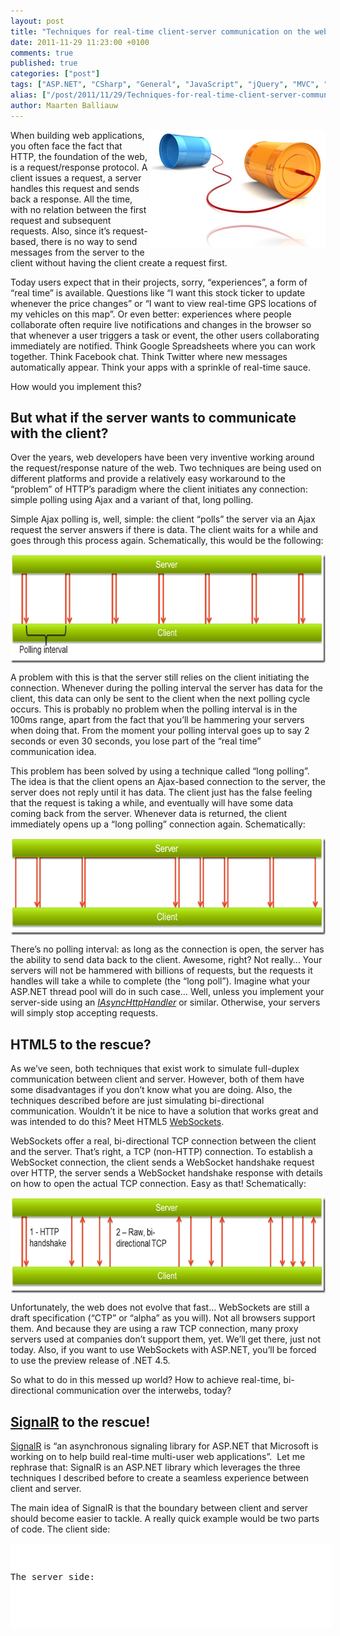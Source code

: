 ```yaml
---
layout: post
title: "Techniques for real-time client-server communication on the web (SignalR to the rescue)"
date: 2011-11-29 11:23:00 +0100
comments: true
published: true
categories: ["post"]
tags: ["ASP.NET", "CSharp", "General", "JavaScript", "jQuery", "MVC", "Scalability", "Software"]
alias: ["/post/2011/11/29/Techniques-for-real-time-client-server-communication.aspx", "/post/2011/11/29/techniques-for-real-time-client-server-communication.aspx"]
author: Maarten Balliauw
---
```

<p><img style="background-image: none; padding-left: 0px; padding-right: 0px; display: inline; float: right; padding-top: 0px; border: 0px;" title="SignalR websockets html5 long polling" src="/images/image_153.png" border="0" alt="SignalR websockets html5 long polling" width="282" height="189" align="right" />When building web applications, you often face the fact that HTTP, the foundation of the web, is a request/response protocol. A client issues a request, a server handles this request and sends back a response. All the time, with no relation between the first request and subsequent requests. Also, since it&rsquo;s request-based, there is no way to send messages from the server to the client without having the client create a request first.</p>
<p>Today users expect that in their projects, sorry, &ldquo;experiences&rdquo;, a form of &ldquo;real time&rdquo; is available. Questions like &ldquo;I want this stock ticker to update whenever the price changes&rdquo; or &ldquo;I want to view real-time GPS locations of my vehicles on this map&rdquo;. Or even better: experiences where people collaborate often require live notifications and changes in the browser so that whenever a user triggers a task or event, the other users collaborating immediately are notified. Think Google Spreadsheets where you can work together. Think Facebook chat. Think Twitter where new messages automatically appear. Think your apps with a sprinkle of real-time sauce.</p>
<p>How would you implement this?</p>
<h2>But what if the server wants to communicate with the client?</h2>
<p>Over the years, web developers have been very inventive working around the request/response nature of the web. Two techniques are being used on different platforms and provide a relatively easy workaround to the &ldquo;problem&rdquo; of HTTP&rsquo;s paradigm where the client initiates any connection: simple polling using Ajax and a variant of that, long polling.</p>
<p>Simple Ajax polling is, well, simple: the client &ldquo;polls&rdquo; the server via an Ajax request the server answers if there is data. The client waits for a while and goes through this process again. Schematically, this would be the following:</p>
<p><a href="/images/image_154.png"><img style="background-image: none; margin: 5px auto; padding-left: 0px; padding-right: 0px; display: block; float: none; padding-top: 0px; border: 0px;" title="image" src="/images/image_thumb_121.png" border="0" alt="image" width="644" height="174" /></a></p>
<p>A problem with this is that the server still relies on the client initiating the connection. Whenever during the polling interval the server has data for the client, this data can only be sent to the client when the next polling cycle occurs. This is probably no problem when the polling interval is in the 100ms range, apart from the fact that you&rsquo;ll be hammering your servers when doing that. From the moment your polling interval goes up to say 2 seconds or even 30 seconds, you lose part of the &ldquo;real time&rdquo; communication idea.</p>
<p>This problem has been solved by using a technique called &ldquo;long polling&rdquo;. The idea is that the client opens an Ajax-based connection to the server, the server does not reply until it has data. The client just has the false feeling that the request is taking a while, and eventually will have some data coming back from the server. Whenever data is returned, the client immediately opens up a &ldquo;long polling&rdquo; connection again. Schematically:</p>
<p><a href="/images/image_155.png"><img style="background-image: none; margin: 5px auto; padding-left: 0px; padding-right: 0px; display: block; float: none; padding-top: 0px; border: 0px;" title="image" src="/images/image_thumb_122.png" border="0" alt="image" width="644" height="155" /></a></p>
<p>There&rsquo;s no polling interval: as long as the connection is open, the server has the ability to send data back to the client. Awesome, right? Not really&hellip; Your servers will not be hammered with billions of requests, but the requests it handles will take a while to complete (the &ldquo;long poll&rdquo;). Imagine what your ASP.NET thread pool will do in such case&hellip; Well, unless you implement your server-side using an <a href="http://msdn.microsoft.com/en-us/library/ms227433.aspx" target="_blank"><em>IAsyncHttpHandler</em></a> or similar. Otherwise, your servers will simply stop accepting requests.</p>
<h2>HTML5 to the rescue?</h2>
<p>As we&rsquo;ve seen, both techniques that exist work to simulate full-duplex communication between client and server. However, both of them have some disadvantages if you don&rsquo;t know what you are doing. Also, the techniques described before are just simulating bi-directional communication. Wouldn&rsquo;t it be nice to have a solution that works great and was intended to do this? Meet HTML5 <a href="http://en.wikipedia.org/wiki/Web_Sockets" target="_blank">WebSockets</a>.</p>
<p>WebSockets offer a real, bi-directional TCP connection between the client and the server. That&rsquo;s right, a TCP (non-HTTP) connection. To establish a WebSocket connection, the client sends a WebSocket handshake request over HTTP, the server sends a WebSocket handshake response with details on how to open the actual TCP connection. Easy as that! Schematically:</p>
<p><a href="/images/image_156.png"><img style="background-image: none; margin: 5px auto; padding-left: 0px; padding-right: 0px; display: block; float: none; padding-top: 0px; border: 0px;" title="image" src="/images/image_thumb_123.png" border="0" alt="image" width="644" height="153" /></a></p>
<p>Unfortunately, the web does not evolve that fast&hellip; WebSockets are still a draft specification (&ldquo;CTP&rdquo; or &ldquo;alpha&rdquo; as you will). Not all browsers support them. And because they are using a raw TCP connection, many proxy servers used at companies don&rsquo;t support them, yet. We&rsquo;ll get there, just not today. Also, if you want to use WebSockets with ASP.NET, you&rsquo;ll be forced to use the preview release of .NET 4.5.</p>
<p>So what to do in this messed up world? How to achieve real-time, bi-directional communication over the interwebs, today?</p>
<h2><a href="https://github.com/SignalR/SignalR"><strong>SignalR</strong></a> to the rescue!</h2>
<p><a href="https://github.com/SignalR/SignalR">SignalR</a> is &ldquo;an asynchronous signaling library for ASP.NET that Microsoft is working on to help build real-time multi-user web applications&rdquo;.&nbsp; Let me rephrase that: SignalR is an ASP.NET library which leverages the three techniques I described before to create a seamless experience between client and server.</p>
<p>The main idea of SignalR is that the boundary between client and server should become easier to tackle. A really quick example would be two parts of code. The client side:</p>
<div id="scid:9D7513F9-C04C-4721-824A-2B34F0212519:128fc042-56cb-4cd7-b8f0-210d235368a8" class="wlWriterEditableSmartContent" style="margin: 0px; display: inline; float: none; padding: 0px;">
<pre style="width: 514px; height: 136px; background-color: white; overflow: auto;"><div><!--

Code highlighting produced by Actipro CodeHighlighter (freeware)
http://www.CodeHighlighter.com/

--><span style="color: #008080;">1</span> <span style="color: #0000ff;">var</span><span style="color: #000000;"> helloConnection </span><span style="color: #000000;">=</span><span style="color: #000000;"> $.connection.hello;
</span><span style="color: #008080;">2</span> <span style="color: #000000;">
</span><span style="color: #008080;">3</span> <span style="color: #000000;">helloConnection.sayHelloToMe </span><span style="color: #000000;">=</span><span style="color: #000000;"> </span><span style="color: #0000ff;">function</span><span style="color: #000000;"> (message) {
</span><span style="color: #008080;">4</span> <span style="color: #000000;">    alert(message);
</span><span style="color: #008080;">5</span> <span style="color: #000000;">};
</span><span style="color: #008080;">6</span> <span style="color: #000000;">
</span><span style="color: #008080;">7</span> <span style="color: #000000;">$.connection.hub.start(</span><span style="color: #0000ff;">function</span><span style="color: #000000;">() {
</span><span style="color: #008080;">8</span> <span style="color: #000000;">    helloConnection.sayHelloToAll(</span><span style="color: #000000;">"</span><span style="color: #000000;">Hello all!</span><span style="color: #000000;">"</span><span style="color: #000000;">);
</span><span style="color: #008080;">9</span> <span style="color: #000000;">});</span></div></pre>
<!-- Code inserted with Steve Dunn's Windows Live Writer Code Formatter Plugin.  http://dunnhq.com --></div>
<p>The server side:</p>
<div id="scid:9D7513F9-C04C-4721-824A-2B34F0212519:a36ec481-403f-4901-ac48-2a042ff3de87" class="wlWriterEditableSmartContent" style="margin: 0px; display: inline; float: none; padding: 0px;">
<pre style="width: 514px; height: 87px; background-color: white; overflow: auto;"><div><!--

Code highlighting produced by Actipro CodeHighlighter (freeware)
http://www.CodeHighlighter.com/

--><span style="color: #008080;">1</span> <span style="color: #0000ff;">public</span><span style="color: #000000;"> </span><span style="color: #0000ff;">class</span><span style="color: #000000;"> Hello : Hub {
</span><span style="color: #008080;">2</span> <span style="color: #000000;">    </span><span style="color: #0000ff;">public</span><span style="color: #000000;"> </span><span style="color: #0000ff;">void</span><span style="color: #000000;"> SayHelloToAll(</span><span style="color: #0000ff;">string</span><span style="color: #000000;"> message) {
</span><span style="color: #008080;">3</span> <span style="color: #000000;">        Clients.sayHelloToMe(message);
</span><span style="color: #008080;">4</span> <span style="color: #000000;">    }
</span><span style="color: #008080;">5</span> <span style="color: #000000;">} </span></div></pre>
<!-- Code inserted with Steve Dunn's Windows Live Writer Code Formatter Plugin.  http://dunnhq.com --></div>
<p>Are you already seeing the link? The JavaScript client calls the C# method &ldquo;SayHelloToAll&rdquo; as if it were a JavaScript function. The C# side calls <em>all</em> of its clients (meaning the 200.000 browser windows connecting to this service :-)) JavaScript method &ldquo;sayHelloToMe&rdquo; as if it were a C# method.</p>
<p>If I add that not only JavaScript clients are supported but also Windows Phone, Silverlight and plain .NET, does this sound of interest? If I add that SignalR can use any of the three techniques described earlier in this post based on what the client and the server support, without you even having to care&hellip; does this sound of interest? If the answer is yes, stay tuned for some follow up posts&hellip;</p>

{% include imported_disclaimer.html %}


